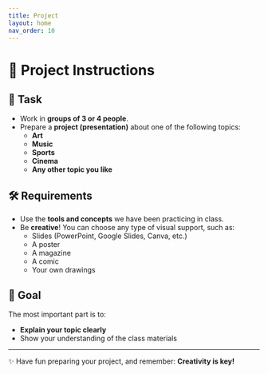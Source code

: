 ```yaml
---
title: Project
layout: home
nav_order: 10
---
```

# 🎯 Project Instructions

## 📌 Task
- Work in **groups of 3 or 4 people**.  
- Prepare a **project (presentation)** about one of the following topics:  
  - **Art**  
  - **Music**  
  - **Sports**
  - **Cinema**
  - **Any other topic you like**

## 🛠 Requirements
- Use the **tools and concepts** we have been practicing in class.  
- Be **creative**! You can choose any type of visual support, such as:  
  - Slides (PowerPoint, Google Slides, Canva, etc.)  
  - A poster  
  - A magazine  
  - A comic  
  - Your own drawings  

## 🎨 Goal
The most important part is to:  
- **Explain your topic clearly**  
- Show your understanding of the class materials  

---
✨ Have fun preparing your project, and remember: **Creativity is key!**
